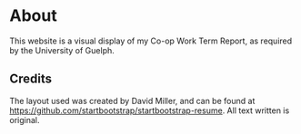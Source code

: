 # About
This website is a visual display of my Co-op Work Term Report, as required by the University of Guelph. 
## Credits
The layout used was created by David Miller, and can be found at https://github.com/startbootstrap/startbootstrap-resume. 
All text written is original.